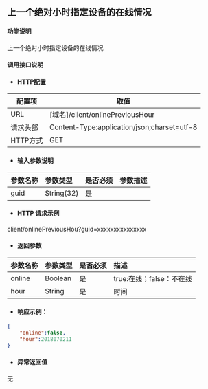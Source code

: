 ## 上一个绝对小时指定设备的在线情况

#### 功能说明

上一个绝对小时指定设备的在线情况

#### 调用接口说明

* #### HTTP配置

| 配置项 | 取值 |
| --- | --- |
| URL | \[域名\]/client/onlinePreviousHour|
| 请求头部 | Content-Type:application/json;charset=utf-8 |
| HTTP方式 | GET |

* #### 输入参数说明

| 参数名称 | 参数类型 | 是否必须 | 参数描述 |
| :--- | :--- | :--- | :--- |
| guid | String\(32\) | 是 | |


* #### HTTP 请求示例
client/onlinePreviousHou?guid=xxxxxxxxxxxxxxx

* #### 返回参数
| 参数名称 | 参数类型 | 是否必须 | 描述 |
| :--- | :--- | :--- | :--- |
| online | Boolean | 是 | true:在线；false：不在线|
|hour|String|是|时间


* #### 响应示例：

```json
{
    "online":false,
    "hour":2018070211
}
```

* #### 异常返回值

无



